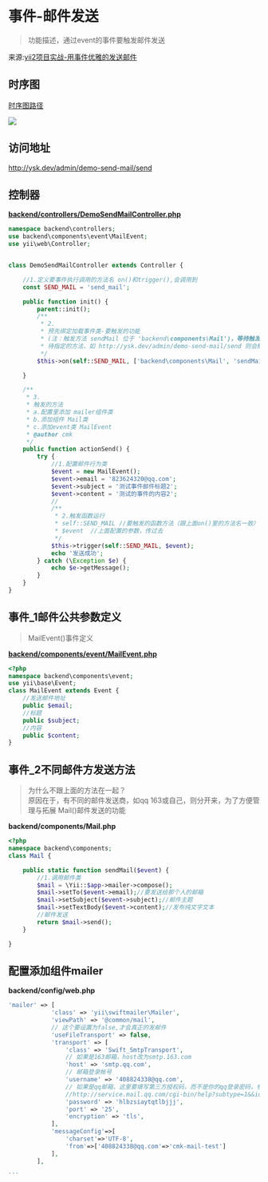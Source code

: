 # 事件-邮件发送
>功能描述，通过event的事件要触发邮件发送  

来源:[yii2项目实战-用事件优雅的发送邮件](http://www.manks.top/document/yii2-event-email-example.html)   

## 时序图

[时序图路径](uml/事件-邮件发送.oom)

![](function/event/event_mail.png)

## 访问地址
http://ysk.dev/admin/demo-send-mail/send  

## 控制器
**[backend/controllers/DemoSendMailController.php](https://github.com/408824338/test-yii2/blob/master/backend/controllers/DemoSendMailController.php)** 

```php
namespace backend\controllers;
use backend\components\event\MailEvent;
use yii\web\Controller;


class DemoSendMailController extends Controller {

	//1.定义要事件执行调用的方法名 on()和trigger(),会调用到  
    const SEND_MAIL = 'send_mail';

    public function init() {
        parent::init();
        /**
         * 2.
         * 预先绑定加载事件类-要触发的功能
         * (注：触发方法 sendMail 位于 'backend\components\Mail')，等待触发
         * 待指定的方法，如 http://ysk.dev/admin/demo-send-mail/send 则会触发
         */
        $this->on(self::SEND_MAIL, ['backend\components\Mail', 'sendMail']);

    }

    /**
     * 3.
     * 触发的方法
     * a.配置里添加 mailer组件类
     * b.添加组件 Mail类
     * c.添加event类 MailEvent
     * @author cmk
     */
    public function actionSend() {
        try {
            //1.配置邮件行为类
            $event = new MailEvent();
            $event->email = '823624320@qq.com';
            $event->subject = '测试事件邮件标题2';
            $event->content = '测试的事件的内容2';
            //
            /**
             * 2.触发函数运行
             * self::SEND_MAIL //要触发的函数方法（跟上面on()里的方法名一致）
             * $event  //上面配置的参数，传过去
             */
            $this->trigger(self::SEND_MAIL, $event);
            echo '发送成功';
        } catch (\Exception $e) {
            echo $e->getMessage();
        }
    }
}
```


## 事件_1邮件公共参数定义
>MailEvent()事件定义  

**[backend/components/event/MailEvent.php](https://github.com/408824338/test-yii2/blob/master/backend/components/event/MailEvent.php)**  

```php
<?php
namespace backend\components\event;
use yii\base\Event;
class MailEvent extends Event {
    //发送邮件地址
    public $email;
	//标题 
    public $subject;
    //内容    
	public $content;
}
```

## 事件_2不同邮件方发送方法
>为什么不跟上面的方法在一起？  
>原因在于，有不同的邮件发送商，如qq 163或自己，则分开来，为了方便管理与拓展
Mail()邮件发送的功能  

**backend/components/Mail.php**  

```php
<?php
namespace backend\components;
class Mail {

    public static function sendMail($event) {
        //1.调用邮件类
        $mail = \Yii::$app->mailer->compose();
        $mail->setTo($event->email);//要发送给那个人的邮箱
        $mail->setSubject($event->subject);//邮件主题
        $mail->setTextBody($event->content);//发布纯文字文本
        //邮件发送
        return $mail->send();
    }

}
```

## 配置添加组件mailer
**backend/config/web.php**

````php
'mailer' => [
            'class' => 'yii\swiftmailer\Mailer',
            'viewPath' => '@common/mail',
            // 这个要设置为false,才会真正的发邮件
            'useFileTransport' => false,
            'transport' => [
                'class' => 'Swift_SmtpTransport',
                // 如果是163邮箱，host改为smtp.163.com
                'host' => 'smtp.qq.com',
                // 邮箱登录帐号
                'username' => '408824338@qq.com',
                // 如果是qq邮箱，这里要填写第三方授权码，而不是你的qq登录密码，参考qq邮箱的帮助文档
                //http://service.mail.qq.com/cgi-bin/help?subtype=1&&id=28&&no=1001256
                'password' => 'hlbzsiaytqtlbjjj',
                'port' => '25',
                'encryption' => 'tls',
            ],
            'messageConfig'=>[
                'charset'=>'UTF-8',
                'from'=>['408824338@qq.com'=>'cmk-mail-test']
            ],
        ],

```

